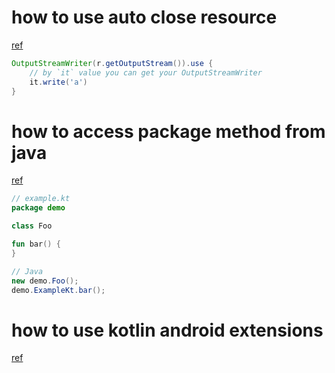 

# how to use auto close resource

[ref](https://stackoverflow.com/questions/26969800/try-with-resources-in-kotli)

```java
OutputStreamWriter(r.getOutputStream()).use {
    // by `it` value you can get your OutputStreamWriter
    it.write('a')
}
```

# how to access package method from java
[ref](https://kotlinlang.org/docs/reference/java-to-kotlin-interop.html)


```kotlin
// example.kt
package demo

class Foo

fun bar() {
}
```

```java
// Java
new demo.Foo();
demo.ExampleKt.bar();
```

# how to use kotlin android extensions

[ref](https://antonioleiva.com/kotlin-android-extensions/)
